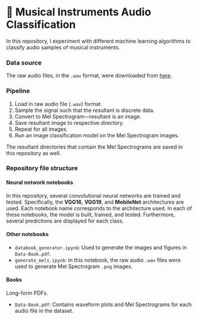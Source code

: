 # 🎵 Musical Instruments Audio Classification 

In this repository, I experiment with different machine learning algorithms to classify audio samples of musical instruments.

### Data source

The raw audio files, in the `.wav` format, were downloaded from [here](https://github.com/seth814/Audio-Classification/tree/master/wavfiles). 

### Pipeline

1. Load in raw audio file (`.wav`) format. 
2. Sample the signal such that the resultant is discrete data. 
3. Convert to Mel Spectrogram—resultant is an image.  
4. Save resultant image to respective directory. 
5. Repeat for all images. 
6. Run an image classification model on the Mel Spectrogram images. 

The resultant directories that contain the Mel Spectrograms are saved in this repository as well. 

### Repository file structure 
#### Neural network notebooks  
In this repository, several convolutional neural networks are trained and tested. Specifically, the **VGG16**, **VGG19**, and **MobileNet** architectures are used. Each notebook name corresponds to the architecture used. In each of these notebooks, the model is built, trained, and tested. Furthermore, several predictions are displayed for each class. 


#### Other notebooks 
- `databook_generator.ipynb`: Used to generate the images and figures in `Data-Book.pdf`. 
- `generate_mels.ipynb`: In this notebook, the raw audio `.wav` files were used to generate Mel Spectrogram `.png` images. 

#### Books
Long-form PDFs. 
- `Data-Book.pdf`: Contains waveform plots and Mel Spectrograms for each audio file in the dataset. 
